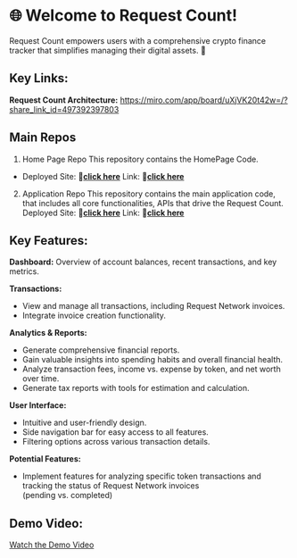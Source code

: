 # 🌐 Welcome to Request Count!

Request Count empowers users with a comprehensive crypto finance tracker that simplifies managing their digital assets. 🚀

## Key Links:

**Request Count Architecture:** https://miro.com/app/board/uXjVK20t42w=/?share_link_id=497392397803 

## Main Repos

1. Home Page Repo
This repository contains the HomePage Code.
- Deployed Site: **🔗[click here](https://request-count.vercel.app)**
Link:  **🔗[click here](https://github.com/RequestCount/request_count_home)**

2. Application Repo
This repository contains the main application code, that includes all core functionalities, APIs that drive the Request Count.
Deployed Site:  **🔗[click here](https://app.request-count.vercel.app)**
Link: **🔗[click here](https://github.com/RequestCount/request_count_app)**

## Key Features:

**Dashboard:**
Overview of account balances, recent transactions, and key metrics.

**Transactions:**
- View and manage all transactions, including Request Network invoices.
- Integrate invoice creation functionality.

**Analytics & Reports:**
- Generate comprehensive financial reports.
- Gain valuable insights into spending habits and overall financial health.
- Analyze transaction fees, income vs. expense by token, and net worth over time.
- Generate tax reports with tools for estimation and calculation.

**User Interface:**
- Intuitive and user-friendly design.
- Side navigation bar for easy access to all features.
- Filtering options across various transaction details.

**Potential Features:**
- Implement features for analyzing specific token transactions and tracking the status of Request Network invoices (pending vs. completed)

## Demo Video:

[Watch the Demo Video](https://youtu.be/nwrFYYUEdxg?si=z7dhAmnvi6nJS1)


